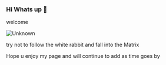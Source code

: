 ### Hi Whats up 👋 

welcome

![Unknown](https://github.com/Redcloudish/Redcloudish.github.io/assets/160866598/826eaf21-3e86-4a6f-a44c-25aadb1506dd)

try not to follow the white rabbit and fall into the Matrix


Hope u enjoy my page and will continue to add as time goes by
